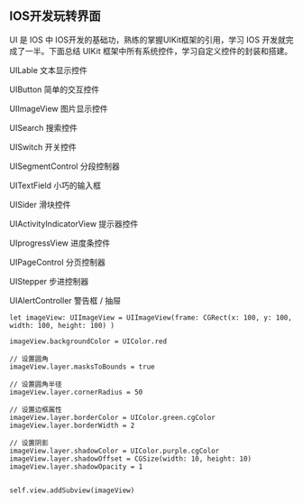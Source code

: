 ## IOS开发玩转界面

UI 是 IOS 中 IOS开发的基础功，熟练的掌握UIKit框架的引用，学习 IOS 开发就完成了一半。下面总结 UIKit 框架中所有系统控件，学习自定义控件的封装和搭建。

UILable 文本显示控件

UIButton 简单的交互控件

UIImageView 图片显示控件

UISearch 搜索控件

UISwitch 开关控件

UISegmentControl 分段控制器

UITextField 小巧的输入框

UISider 滑块控件

UIActivityIndicatorView 提示器控件

UIprogressView 进度条控件

UIPageControl 分页控制器

UIStepper 步进控制器

UIAlertController 警告框 / 抽屉

```
let imageView: UIImageView = UIImageView(frame: CGRect(x: 100, y: 100, width: 100, height: 100) )

imageView.backgroundColor = UIColor.red

// 设置圆角
imageView.layer.masksToBounds = true

// 设置圆角半径
imageView.layer.cornerRadius = 50

// 设置边框属性
imageView.layer.borderColor = UIColor.green.cgColor
imageView.layer.borderWidth = 2

// 设置阴影
imageView.layer.shadowColor = UIColor.purple.cgColor
imageView.layer.shadowOffset = CGSize(width: 10, height: 10)
imageView.layer.shadowOpacity = 1


self.view.addSubview(imageView)
```

